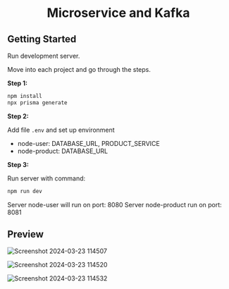 <h1 style="text-align: center;">Microservice and Kafka</h1>

## Getting Started

Run development server.

Move into each project and go through the steps.

**Step 1:**

```bash
npm install
npx prisma generate
```

**Step 2:**

Add file `.env` and set up environment
- node-user: DATABASE_URL, PRODUCT_SERVICE
- node-product: DATABASE_URL

**Step 3:**

Run server with command:
```bash
npm run dev
```

Server node-user will run on port: 8080
Server node-product run on port: 8081

## Preview ##

![Screenshot 2024-03-23 114507](https://github.com/KaitoHasei/architecture/assets/81298899/d9c669df-3154-4f33-8d16-7d199f84330f)

![Screenshot 2024-03-23 114520](https://github.com/KaitoHasei/architecture/assets/81298899/29dbf6e6-cf0f-40aa-ad07-6773759d96aa)

![Screenshot 2024-03-23 114532](https://github.com/KaitoHasei/architecture/assets/81298899/1e1e4d89-991e-49fd-8318-0984f19a7ac1)
